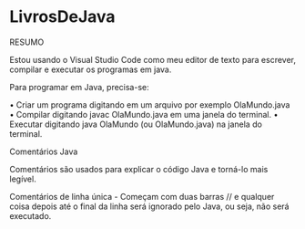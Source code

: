 # LivrosDeJava
 RESUMO

 Estou usando o Visual Studio Code como meu editor de texto para escrever, compilar e executar os programas em java.

 Para programar em Java, precisa-se:

 • Criar um programa digitando em um arquivo por exemplo OlaMundo.java
 • Compilar digitando javac OlaMundo.java em uma janela do terminal. 
 • Executar digitando java OlaMundo (ou OlaMundo.java) na janela do terminal.

Comentários Java

Comentários são usados ​​para explicar o código Java e torná-lo mais legível.

Comentários de linha única - Começam com duas barras // e qualquer coisa depois até o final da linha será ignorado pelo Java, ou seja, não será executado.
